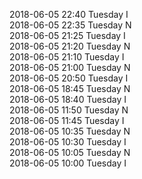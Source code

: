 2018-06-05 22:40 Tuesday  I  
2018-06-05 22:35 Tuesday  N  
2018-06-05 21:25 Tuesday  I  
2018-06-05 21:20 Tuesday  N  
2018-06-05 21:10 Tuesday  I  
2018-06-05 21:00 Tuesday  N  
2018-06-05 20:50 Tuesday  I  
2018-06-05 18:45 Tuesday  N  
2018-06-05 18:40 Tuesday  I  
2018-06-05 11:50 Tuesday  N  
2018-06-05 11:45 Tuesday  I  
2018-06-05 10:35 Tuesday  N  
2018-06-05 10:30 Tuesday  I  
2018-06-05 10:05 Tuesday  N  
2018-06-05 10:00 Tuesday  I  

